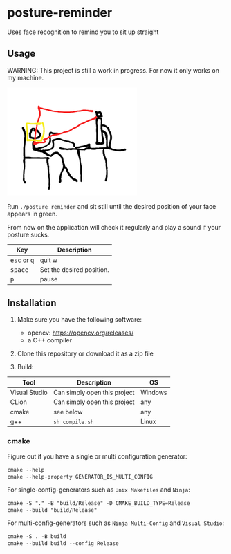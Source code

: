 # posture-reminder

Uses face recognition to remind you to sit up straight

## Usage

WARNING: This project is still a work in progress. For now it only works on my machine.

![Webcam filming person sitting in front of computer](usage.png)

Run `./posture_reminder` and sit still until the desired position of your face appears in green.

From now on the application will check it regularly and play a sound if your posture sucks.

| Key                            | Description               |
|--------------------------------|---------------------------|
| <kbd>esc</kbd> or <kbd>q</kbd> | quit w                    |
| <kbd>space</kbd>               | Set the desired position. |
| <kbd>p</kbd>                   | pause                     |

## Installation

1. Make sure you have the following software:
    - opencv: https://opencv.org/releases/
    - a C++ compiler

2. Clone this repository or download it as a zip file

2. Build:

| Tool          | Description                  | OS      |
|---------------|------------------------------|---------|
| Visual Studio | Can simply open this project | Windows |
| CLion         | Can simply open this project | any     |
| cmake         | see below                    | any     |
| g++           | `sh compile.sh`              | Linux   |

### cmake

Figure out if you have a single or multi configuration generator:

```shell
cmake --help
cmake --help-property GENERATOR_IS_MULTI_CONFIG
```

For single-config-generators such as `Unix Makefiles` and `Ninja`:

```shell
cmake -S "." -B "build/Release" -D CMAKE_BUILD_TYPE=Release
cmake --build "build/Release"
```

For multi-config-generators such as `Ninja Multi-Config` and `Visual Studio`:

```shell
cmake -S . -B build
cmake --build build --config Release
```
